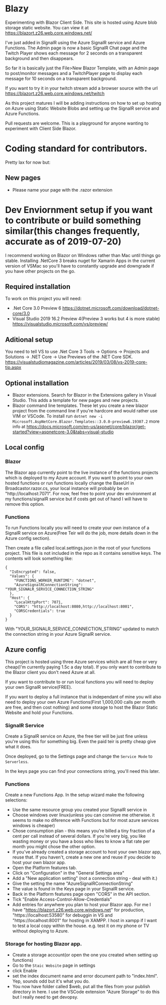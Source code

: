 # Blazy
Experimenting with Blazor Client Side. This site is hosted using Azure blob storage static website. You can view it at https://blazort.z26.web.core.windows.net/

I've just added in SignalR using the Azure SignalR service and Azure Functions. The Admin page is now a basic SignalR Chat page and the Twitch Player shows each message for 2 seconds on a transparent background and then disappears.

So far it is basically just the File>New Blazor Template, with an Admin page to post/monitor messages and a TwitchPlayer page to display each message for 10 seconds on a transparent background.

If you want to try it in your twitch stream add a browser source with the url https://blazort.z26.web.core.windows.net/twitch

As this project matures I will be adding instructions on how to set up hosting on Azure using Static Website Blobs and setting up the SignalR service and Azure Functions.

Pull requests are welcome. This is a playground for anyone wanting to experiment with Client Side Blazor.

# Coding standard for contributors.
Pretty lax for now but:
## New pages
* Please name your page with the .razor extension




# Dev Enviornment setup if you want to contribute or build something similar(this changes frequently, accurate as of 2019-07-20)
I recommend working on Blazor on Windows rather than Mac until things go stable. Installing .NetCore 3 breaks nuget for Xamarin Apps in the current version of VSMac so you'll have to constantly upgrade and downgrade if you have other projects on the go.

## Required installation
To work on this project you will need:
* .Net Core 3.0 Preview 6 https://dotnet.microsoft.com/download/dotnet-core/3.0
* Visual Studio 2019 16.2 Preview 4(Preview 3 works but 4 is more stable) https://visualstudio.microsoft.com/vs/preview/

## Aditional setup
You need to tell VS to use .Net Core 3 Tools -> Options -> Projects and Solutions -> .NET Core -> Use Previews of the .NET Core SDK. https://visualstudiomagazine.com/articles/2019/03/08/vs-2019-core-tip.aspx

## Optional installation
* Blazor extensions. Search for Blazor in the Extensions gallery in Visual Studio. This adds a template for new pages and new projects.
* Blazor command line templates. These let you create a new blazor project from the command line if you're hardcore and would rather use VIM or VSCode. To install run `dotnet new -i Microsoft.AspNetCore.Blazor.Templates::3.0.0-preview6.19307.2` more info at https://docs.microsoft.com/en-us/aspnet/core/blazor/get-started?view=aspnetcore-3.0&tabs=visual-studio

## Local config
### Blazor
The Blazor app currently point to the live instance of the functions projects which is deployed to my Azure account. If you want to point to your own hosted functions or run functions locally change the BaseUrl in Broadcastor.razor.cs, your local instance will probably be on "http://localhost:7071". For now, feel free to point your dev environment at my functions/signalR service but if costs get out of hand I will have to remove this option.

### Functions
To run Functions locally you will need to create your own instance of a SignalR service on Azure(Free Teir will do the job, more details down in the Azure config section).

Then create a file called local.settings.json in the root of your functions project. This file is not included in the repo as it contains sensitive keys. The contents will look something like:
```
{
  "IsEncrypted": false,
  "Values": {
    "FUNCTIONS_WORKER_RUNTIME": "dotnet",
    "AzureSignalRConnectionString": "YOUR_SIGNALR_SERVICE_CONNECTION_STRING"
  },
  "Host": {
    "LocalHttpPort": 7071,
    "CORS": "http://localhost:8080,http://localhost:8001",
    "CORSCredentials": true
  }
}
```
With "YOUR_SIGNALR_SERVICE_CONNECTION_STRING" updated to match the connection string in your Azure SignalR service.


## Azure config

This project is hosted using three Azure services which are all free or very cheap(I'm currently paying 1.5c a day total). If you only want to contribute to the Blazor client you don't need Azure at all. 

If you want to contribute to or run local functions you will need to deploy your own SignalR service(FREE). 

If you want to deploy a full instance that is independant of mine you will also need to deploy your own Azure Functions(First 1,000,000 calls per month are free, and then cost nothing) and some storage to host the Blazor Static Website and hold your Functions.

### SignalR Service

Create a SignalR service on Azure, the free tier will be just fine unless you're using this for something big. Even the paid teir is pretty cheap give what it does.

 Once deployed, go to the Settings page and change the `Service Mode` to `Serverless`.
 
 In the keys page you can find your connections string, you'll need this later.
 
 ### Functions
 Create a new Functions App. 
 In the setup wizard make the following selections:
 * Use the same resource group you created your SignalR service in
 * Choose windows over linux(unless you can convinve me otherwise. it seems to make no diference with Functions but for most azure services windows is cheaper)
 * Chose consumption plan - this means you're billed a tiny fraction of a cent per call instead of several dollars. If you're very big, you like wasting money or you have a boss who likes to know a flat rate per month you might chose the other option.
 * If you've already created a storage account to host your own blazor app, reuse that. If you haven't, create a new one and reuse if you decide to host your own blazor app.
 * Open the Platform features tab.
 * Click on "Configuration" in the "General Settings area"
 * Add a "New application setting" (not a connection string - deal with it.)
 * Give the setting the name "AzureSignalRConnectionString"
 * The value is found in the Keys page in your SignalR service.
 * Back in the Platform features page open "CORS" in the API section.
 * Tick "Enable Access-Control-Allow-Credentials"
 * Add entries for anywhere you plan to host your Blazor app. For me I have "https://blazort.z26.web.core.windows.net" for production, "https://localhost:53580" for debuggin in VS and "https://localhost:8001" for hosting in XAMPP. I host in xampp if I want to test a local copy within the house. e.g. test it on my phone or TV without deploying to Azure.
 

 ### Storage for hosting Blazor app.
 
 * Create a storage account(or open the one you created when setting up functions)
 * Go to the `Staic Website` page in settings
 * click Enable
 * set the index document name and error document path to "index.html". Yep, sounds odd but it's what you do.
 * You now have  folder called $web, put all the files from your publish directory in here. I use the VSCode extension "Azure Storage" to do this but I really need to get devopsy.
 
 
 
 
 
 
